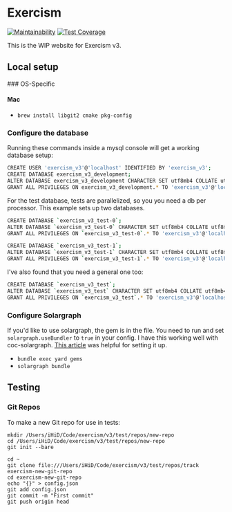 # Exercism

[![Maintainability](https://api.codeclimate.com/v1/badges/b47ec4d5081d8abb59fa/maintainability)](https://codeclimate.com/github/exercism/v3-website/maintainability)
[![Test Coverage](https://api.codeclimate.com/v1/badges/b47ec4d5081d8abb59fa/test_coverage)](https://codeclimate.com/github/exercism/v3-website/test_coverage)

This is the WIP website for Exercism v3.

## Local setup

### OS-Specific

#### Mac

- `brew install libgit2 cmake pkg-config`

### Configure the database

Running these commands inside a mysql console will get a working database setup:

```bash
CREATE USER 'exercism_v3'@'localhost' IDENTIFIED BY 'exercism_v3';
CREATE DATABASE exercism_v3_development;
ALTER DATABASE exercism_v3_development CHARACTER SET utf8mb4 COLLATE utf8mb4_unicode_ci;
GRANT ALL PRIVILEGES ON exercism_v3_development.* TO 'exercism_v3'@'localhost';
```

For the test database, tests are parallelized, so you you need a db per processor. This example sets up two databases.

```bash
CREATE DATABASE `exercism_v3_test-0`;
ALTER DATABASE `exercism_v3_test-0` CHARACTER SET utf8mb4 COLLATE utf8mb4_unicode_ci;
GRANT ALL PRIVILEGES ON `exercism_v3_test-0`.* TO 'exercism_v3'@'localhost';

CREATE DATABASE `exercism_v3_test-1`;
ALTER DATABASE `exercism_v3_test-1` CHARACTER SET utf8mb4 COLLATE utf8mb4_unicode_ci;
GRANT ALL PRIVILEGES ON `exercism_v3_test-1`.* TO 'exercism_v3'@'localhost';
```

I've also found that you need a general one too:

```bash
CREATE DATABASE `exercism_v3_test`;
ALTER DATABASE `exercism_v3_test` CHARACTER SET utf8mb4 COLLATE utf8mb4_unicode_ci;
GRANT ALL PRIVILEGES ON `exercism_v3_test`.* TO 'exercism_v3'@'localhost';
```

### Configure Solargraph

If you'd like to use solargraph, the gem is in the file. You need to run and set `solargraph.useBundler` to `true` in your config. I have this working well with coc-solargraph. [This article](http://blog.jamesnewton.com/setting-up-coc-nvim-for-ruby-development) was helpful for setting it up.

- `bundle exec yard gems`
- `solargraph bundle`

## Testing

### Git Repos

To make a new Git repo for use in tests:

```
mkdir /Users/iHiD/Code/exercism/v3/test/repos/new-repo
cd /Users/iHiD/Code/exercism/v3/test/repos/new-repo
git init --bare

cd ~
git clone file:///Users/iHiD/Code/exercism/v3/test/repos/track exercism-new-git-repo
cd exercism-new-git-repo
echo "{}" > config.json
git add config.json
git commit -m "First commit"
git push origin head
```
